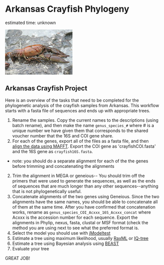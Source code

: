 # Arkansas Crayfish Phylogeny
estimated time: unknown
<br/>

![crayfish](images/crayfish.jpg)

## Arkansas Crayfish Project
Here is an overview of the tasks that need to be completed for the phylogenetic analysis of the crayfish samples from Arkansas.
This workflow starts with a fasta file of sequences and ends up with appropriate trees.

1) Rename the samples. Copy the current names to the descriptions (using batch rename), and then make the name `genus_species_#` where # is a unique number we have given them that corresponds to the shared voucher number that the 16S and COI gene share.
2) For each of the genes, export all of the files as a fasta file, and then [align the data using MAFFT](../phylogenetics/align.md). Export the COI gene as 'crayfishCOI.fasta' and the 16S gene as `crayfish16S.fasta`.
* note: you should do a separate alignment for each of the the genes before trimming and concatenating the alignments
2) Trim the alignment in MEGA or geneious-- You should trim off the primers that were used to generate the sequences, as well as the ends of sequences that are much longer than any other sequences--anything that is not phylogenetically useful.
3) Concatenate alignments of the two genes using Geneious. Since the two alignments have the same names, you should be able to concatenate all of them at the same time. After you have confirmed that concatenation works, rename as `genus_species_COI_Acxxx_16S_Acxxx_concat` where Acxxx is the accession number for each sequence. Export the alignments in Phylip, nexus, fasta, clustal or MSF format (check the method you are using next to see what the preferred format is.
4) Select the model you should use with [jModeltest](../phylogenetics/modeltest.md)
5) Estimate a tree using maximum likelihood, usually [RaxML](raxml.md) or [IQ-tree](http://iqtree.cibiv.univie.ac.at/)
6) Estimate a tree using Bayesian analysis using [BEAST](BEAST.md)
7) Evaluate your tree

GREAT JOB!

